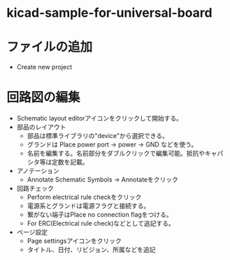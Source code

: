 # kicad-sample-for-universal-board

# ファイルの追加
- Create new project

# 回路図の編集
- Schematic layout editorアイコンをクリックして開始する。
- 部品のレイアウト
  - 部品は標準ライブラリの"device"から選択できる。
  - グランドは Place power port -> power -> GND などを使う。
  - 名前を編集する。名前部分をダブルクリックで編集可能。抵抗やキャパシタ等は定数を記載。
- アノテーション
  - Annotate Schematic Symbols -> Annotateをクリック
- 回路チェック
  - Perform electrical rule checkをクリック
  - 電源系とグランドは電源フラグと接続する。
  - 繋がない端子はPlace no connection flagをつける。
  - For ERC(Electrical rule check)などとして追記する。
- ページ設定
  - Page settingsアイコンをクリック
  - タイトル、日付、リビジョン、所属などを追記
